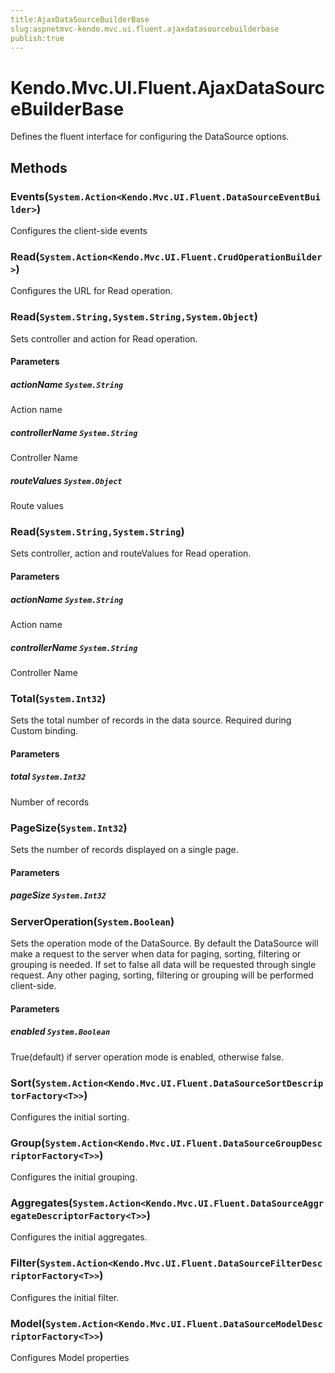 ```yaml
---
title:AjaxDataSourceBuilderBase
slug:aspnetmvc-kendo.mvc.ui.fluent.ajaxdatasourcebuilderbase
publish:true
---
```


# Kendo.Mvc.UI.Fluent.AjaxDataSourceBuilderBase
Defines the fluent interface for configuring the DataSource options.



## Methods

### Events(`System.Action<Kendo.Mvc.UI.Fluent.DataSourceEventBuilder>`)
Configures the client-side events





### Read(`System.Action<Kendo.Mvc.UI.Fluent.CrudOperationBuilder>`)
Configures the URL for Read operation.





### Read(`System.String,System.String,System.Object`)
Sets controller and action for Read operation.


#### Parameters

##### actionName `System.String`
Action name

##### controllerName `System.String`
Controller Name

##### routeValues `System.Object`
Route values





### Read(`System.String,System.String`)
Sets controller, action and routeValues for Read operation.


#### Parameters

##### actionName `System.String`
Action name

##### controllerName `System.String`
Controller Name





### Total(`System.Int32`)
Sets the total number of records in the data source. Required during Custom binding.


#### Parameters

##### total `System.Int32`
Number of records





### PageSize(`System.Int32`)
Sets the number of records displayed on a single page.


#### Parameters

##### pageSize `System.Int32`






### ServerOperation(`System.Boolean`)
Sets the operation mode of the DataSource.
            By default the DataSource will make a request to the server when data for paging, sorting,
            filtering or grouping is needed. If set to false all data will be requested through single request.
            Any other paging, sorting, filtering or grouping will be performed client-side.


#### Parameters

##### enabled `System.Boolean`
True(default) if server operation mode is enabled, otherwise false.





### Sort(`System.Action<Kendo.Mvc.UI.Fluent.DataSourceSortDescriptorFactory<T>>`)
Configures the initial sorting.





### Group(`System.Action<Kendo.Mvc.UI.Fluent.DataSourceGroupDescriptorFactory<T>>`)
Configures the initial grouping.





### Aggregates(`System.Action<Kendo.Mvc.UI.Fluent.DataSourceAggregateDescriptorFactory<T>>`)
Configures the initial aggregates.





### Filter(`System.Action<Kendo.Mvc.UI.Fluent.DataSourceFilterDescriptorFactory<T>>`)
Configures the initial filter.





### Model(`System.Action<Kendo.Mvc.UI.Fluent.DataSourceModelDescriptorFactory<T>>`)
Configures Model properties






